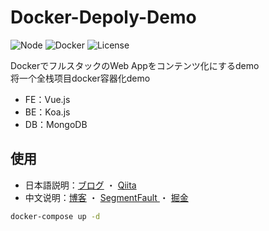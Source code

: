 # Docker-Depoly-Demo

![Node](https://img.shields.io/badge/Node.js-v16.3.0-fb7185.svg?logo=&style=flat-square)  ![Docker](https://img.shields.io/badge/Docker-v20.10.13-fb7185.svg?&style=flat-square)  ![License](https://img.shields.io/badge/License-MIT-0284C7.svg?style=flat-square)



DockerでフルスタックのWeb Appをコンテンツ化にするdemo\
将一个全栈项目docker容器化demo

- FE：Vue.js
- BE：Koa.js
- DB：MongoDB



## 使用

- 日本語説明：[ブログ]() ・ [Qiita]()
- 中文说明：[博客]() ・ [SegmentFault ]()・ [掘金]()

```bash
docker-compose up -d
```
